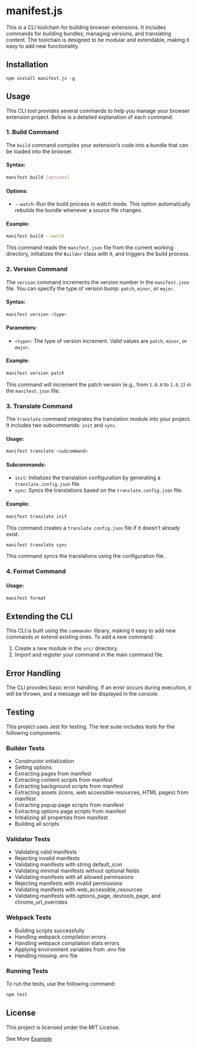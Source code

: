 # manifest.js

This is a CLI toolchain for building browser extensions. It includes commands for building bundles, managing versions, and translating content. The toolchain is designed to be modular and extendable, making it easy to add new functionality.

## Installation

```shell
npm install manifest.js -g
```

## Usage

This CLI tool provides several commands to help you manage your browser extension project. Below is a detailed explanation of each command.

### 1. Build Command

The `build` command compiles your extension’s code into a bundle that can be loaded into the browser.

#### Syntax:

```bash
manifest build [options]
```

#### Options:

- `--watch`: Run the build process in watch mode. This option automatically rebuilds the bundle whenever a source file changes.

#### Example:

```bash
manifest build --watch
```

This command reads the `manifest.json` file from the current working directory, initializes the `Builder` class with it, and triggers the build process.

### 2. Version Command

The `version` command increments the version number in the `manifest.json` file. You can specify the type of version bump: `patch`, `minor`, or `major`.

#### Syntax:

```bash
manifest version <type>
```

#### Parameters:

- `<type>`: The type of version increment. Valid values are `patch`, `minor`, or `major`.

#### Example:

```bash
manifest version patch
```

This command will increment the patch version (e.g., from `1.0.0` to `1.0.1`) in the `manifest.json` file.

### 3. Translate Command

The `translate` command integrates the translation module into your project. It includes two subcommands: `init` and `sync`.

#### Usage:

```bash
manifest translate <subcommand>
```

#### Subcommands:

- `init`: Initializes the translation configuration by generating a `translate.config.json` file.
- `sync`: Syncs the translations based on the `translate.config.json` file.

#### Example:

```bash
manifest translate init
```

This command creates a `translate.config.json` file if it doesn’t already exist.

```bash
manifest translate sync
```

This command syncs the translations using the configuration file.


### 4. Format Command

#### Usage:

```bash
manifest format
```

## Extending the CLI

This CLI is built using the `commander` library, making it easy to add new commands or extend existing ones. To add a new command:

1. Create a new module in the `src/` directory.
2. Import and register your command in the main command file.

## Error Handling

The CLI provides basic error handling. If an error occurs during execution, it will be thrown, and a message will be displayed in the console.

## Testing

This project uses Jest for testing. The test suite includes tests for the following components:

### Builder Tests
- Constructor initialization
- Setting options
- Extracting pages from manifest
- Extracting content scripts from manifest
- Extracting background scripts from manifest
- Extracting assets (icons, web accessible resources, HTML pages) from manifest
- Extracting popup page scripts from manifest
- Extracting options page scripts from manifest
- Initializing all properties from manifest
- Building all scripts

### Validator Tests
- Validating valid manifests
- Rejecting invalid manifests
- Validating manifests with string default_icon
- Validating minimal manifests without optional fields
- Validating manifests with all allowed permissions
- Rejecting manifests with invalid permissions
- Validating manifests with web_accessible_resources
- Validating manifests with options_page, devtools_page, and chrome_url_overrides

### Webpack Tests
- Building scripts successfully
- Handling webpack compilation errors
- Handling webpack compilation stats errors
- Applying environment variables from .env file
- Handling missing .env file

### Running Tests

To run the tests, use the following command:

```bash
npm test
```

## License

This project is licensed under the MIT License.

See More [Example](https://github.com/fxnoob/image-to-text-ocr)
